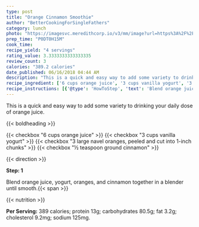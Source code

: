 ```yaml
---
type: post
title: "Orange Cinnamon Smoothie"
author: "BetterCookingForSingleFathers"
category: lunch
photo: "https://imagesvc.meredithcorp.io/v3/mm/image?url=https%3A%2F%2Fimages.media-allrecipes.com%2Fuserphotos%2F1057030.jpg"
prep_time: "P0DT0H15M"
cook_time: 
recipe_yield: "4 servings"
rating_value: 3.3333333333333335
review_count: 3
calories: "389.2 calories"
date_published: 06/16/2018 04:44 AM
description: "This is a quick and easy way to add some variety to drinking your daily dose of orange juice."
recipe_ingredient: ['6 cups orange juice', '3 cups vanilla yogurt', '3 large  navel oranges, peeled and cut into 1-inch chunks', '½ teaspoon ground cinnamon']
recipe_instructions: [{'@type': 'HowToStep', 'text': 'Blend orange juice, yogurt, oranges, and cinnamon together in a blender until smooth.\n'}]
---
```


This is a quick and easy way to add some variety to drinking your daily dose of orange juice. 

{{< boldheading >}}

{{< checkbox "6 cups orange juice" >}}
{{< checkbox "3 cups vanilla yogurt" >}}
{{< checkbox "3 large  navel oranges, peeled and cut into 1-inch chunks" >}}
{{< checkbox "½ teaspoon ground cinnamon" >}}


{{< direction >}}

**Step: 1**

Blend orange juice, yogurt, oranges, and cinnamon together in a blender until smooth.{{< span >}}

{{< nutrition >}}

**Per Serving:** 389 calories; protein 13g; carbohydrates 80.5g; fat 3.2g; cholesterol 9.2mg; sodium 125mg.
